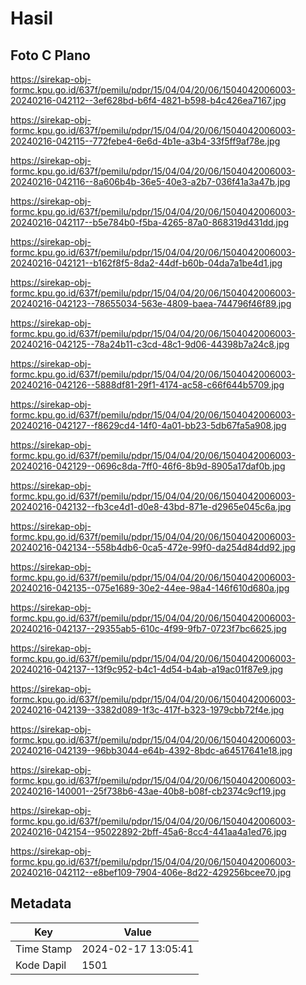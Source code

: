 # Hasil

## Foto C Plano

https://sirekap-obj-formc.kpu.go.id/637f/pemilu/pdpr/15/04/04/20/06/1504042006003-20240216-042112--3ef628bd-b6f4-4821-b598-b4c426ea7167.jpg

https://sirekap-obj-formc.kpu.go.id/637f/pemilu/pdpr/15/04/04/20/06/1504042006003-20240216-042115--772febe4-6e6d-4b1e-a3b4-33f5ff9af78e.jpg

https://sirekap-obj-formc.kpu.go.id/637f/pemilu/pdpr/15/04/04/20/06/1504042006003-20240216-042116--8a606b4b-36e5-40e3-a2b7-036f41a3a47b.jpg

https://sirekap-obj-formc.kpu.go.id/637f/pemilu/pdpr/15/04/04/20/06/1504042006003-20240216-042117--b5e784b0-f5ba-4265-87a0-868319d431dd.jpg

https://sirekap-obj-formc.kpu.go.id/637f/pemilu/pdpr/15/04/04/20/06/1504042006003-20240216-042121--b162f8f5-8da2-44df-b60b-04da7a1be4d1.jpg

https://sirekap-obj-formc.kpu.go.id/637f/pemilu/pdpr/15/04/04/20/06/1504042006003-20240216-042123--78655034-563e-4809-baea-744796f46f89.jpg

https://sirekap-obj-formc.kpu.go.id/637f/pemilu/pdpr/15/04/04/20/06/1504042006003-20240216-042125--78a24b11-c3cd-48c1-9d06-44398b7a24c8.jpg

https://sirekap-obj-formc.kpu.go.id/637f/pemilu/pdpr/15/04/04/20/06/1504042006003-20240216-042126--5888df81-29f1-4174-ac58-c66f644b5709.jpg

https://sirekap-obj-formc.kpu.go.id/637f/pemilu/pdpr/15/04/04/20/06/1504042006003-20240216-042127--f8629cd4-14f0-4a01-bb23-5db67fa5a908.jpg

https://sirekap-obj-formc.kpu.go.id/637f/pemilu/pdpr/15/04/04/20/06/1504042006003-20240216-042129--0696c8da-7ff0-46f6-8b9d-8905a17daf0b.jpg

https://sirekap-obj-formc.kpu.go.id/637f/pemilu/pdpr/15/04/04/20/06/1504042006003-20240216-042132--fb3ce4d1-d0e8-43bd-871e-d2965e045c6a.jpg

https://sirekap-obj-formc.kpu.go.id/637f/pemilu/pdpr/15/04/04/20/06/1504042006003-20240216-042134--558b4db6-0ca5-472e-99f0-da254d84dd92.jpg

https://sirekap-obj-formc.kpu.go.id/637f/pemilu/pdpr/15/04/04/20/06/1504042006003-20240216-042135--075e1689-30e2-44ee-98a4-146f610d680a.jpg

https://sirekap-obj-formc.kpu.go.id/637f/pemilu/pdpr/15/04/04/20/06/1504042006003-20240216-042137--29355ab5-610c-4f99-9fb7-0723f7bc6625.jpg

https://sirekap-obj-formc.kpu.go.id/637f/pemilu/pdpr/15/04/04/20/06/1504042006003-20240216-042137--13f9c952-b4c1-4d54-b4ab-a19ac01f87e9.jpg

https://sirekap-obj-formc.kpu.go.id/637f/pemilu/pdpr/15/04/04/20/06/1504042006003-20240216-042139--3382d089-1f3c-417f-b323-1979cbb72f4e.jpg

https://sirekap-obj-formc.kpu.go.id/637f/pemilu/pdpr/15/04/04/20/06/1504042006003-20240216-042139--96bb3044-e64b-4392-8bdc-a64517641e18.jpg

https://sirekap-obj-formc.kpu.go.id/637f/pemilu/pdpr/15/04/04/20/06/1504042006003-20240216-140001--25f738b6-43ae-40b8-b08f-cb2374c9cf19.jpg

https://sirekap-obj-formc.kpu.go.id/637f/pemilu/pdpr/15/04/04/20/06/1504042006003-20240216-042154--95022892-2bff-45a6-8cc4-441aa4a1ed76.jpg

https://sirekap-obj-formc.kpu.go.id/637f/pemilu/pdpr/15/04/04/20/06/1504042006003-20240216-042112--e8bef109-7904-406e-8d22-429256bcee70.jpg


## Metadata

| Key        | Value               |
| ---------- | ------------------- |
| Time Stamp | 2024-02-17 13:05:41 |
| Kode Dapil | 1501                |



